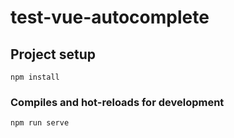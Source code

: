 # test-vue-autocomplete

## Project setup
```
npm install
```

### Compiles and hot-reloads for development
```
npm run serve
```
